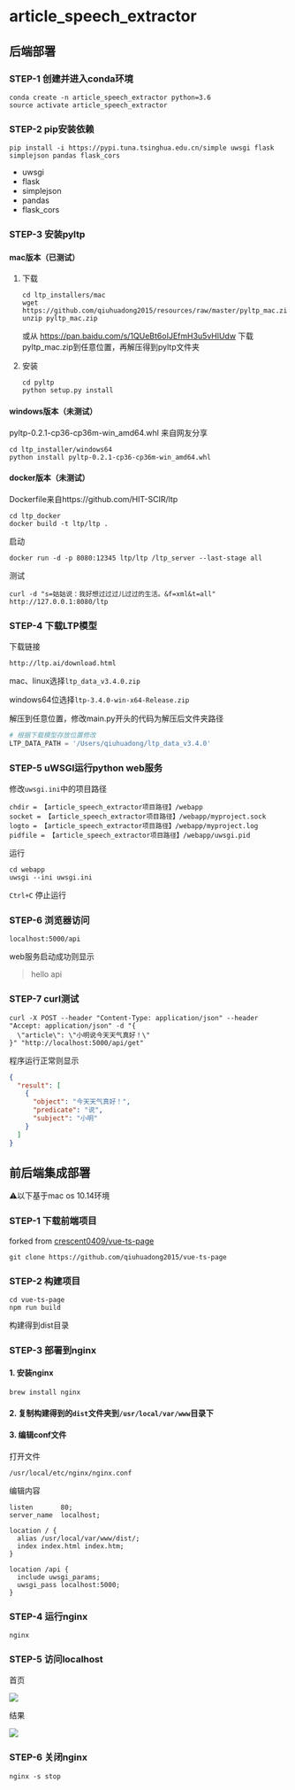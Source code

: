 # article_speech_extractor

## 后端部署

### STEP-1 创建并进入conda环境

```
conda create -n article_speech_extractor python=3.6
source activate article_speech_extractor
```

### STEP-2 pip安装依赖

```
pip install -i https://pypi.tuna.tsinghua.edu.cn/simple uwsgi flask simplejson pandas flask_cors
```

- uwsgi
- flask
- simplejson
- pandas
- flask_cors

### STEP-3 安装pyltp

#### mac版本（已测试）
1. 下载

    ```
    cd ltp_installers/mac
    wget https://github.com/qiuhuadong2015/resources/raw/master/pyltp_mac.zip
    unzip pyltp_mac.zip
    ```
    或从 https://pan.baidu.com/s/1QUeBt6oIJEfmH3u5vHlUdw 下载pyltp_mac.zip到任意位置，再解压得到pyltp文件夹

2. 安装

    ```shell
    cd pyltp
    python setup.py install
    ```

#### windows版本（未测试）

pyltp-0.2.1-cp36-cp36m-win_amd64.whl 来自网友分享

```
cd ltp_installer/windows64
python install pyltp-0.2.1-cp36-cp36m-win_amd64.whl
```

#### docker版本（未测试）

Dockerfile来自https://github.com/HIT-SCIR/ltp

```shell
cd ltp_docker
docker build -t ltp/ltp .
```

启动

```shell
docker run -d -p 8080:12345 ltp/ltp /ltp_server --last-stage all
```

测试

```shell
curl -d "s=姑姑说：我好想过过过儿过过的生活。&f=xml&t=all" http://127.0.0.1:8080/ltp
```

### STEP-4 下载LTP模型

下载链接

```
http://ltp.ai/download.html
```

mac、linux选择`ltp_data_v3.4.0.zip`

windows64位选择`ltp-3.4.0-win-x64-Release.zip`

解压到任意位置，修改main.py开头的代码为解压后文件夹路径

```python
# 根据下载模型存放位置修改
LTP_DATA_PATH = '/Users/qiuhuadong/ltp_data_v3.4.0'
```

### STEP-5 uWSGI运行python web服务

修改`uwsgi.ini`中的项目路径

```
chdir = 【article_speech_extractor项目路径】/webapp
socket = 【article_speech_extractor项目路径】/webapp/myproject.sock
logto = 【article_speech_extractor项目路径】/webapp/myproject.log
pidfile = 【article_speech_extractor项目路径】/webapp/uwsgi.pid
```

运行

```shell
cd webapp
uwsgi --ini uwsgi.ini
```

`Ctrl+C` 停止运行

### STEP-6 浏览器访问

```
localhost:5000/api
```

web服务启动成功则显示

> hello api

### STEP-7 curl测试

```shell
curl -X POST --header "Content-Type: application/json" --header "Accept: application/json" -d "{
  \"article\": \"小明说今天天气真好！\"
}" "http://localhost:5000/api/get"
```

程序运行正常则显示

```json
{
  "result": [
    {
      "object": "今天天气真好！",
      "predicate": "说",
      "subject": "小明"
    }
  ]
}
```

## 前后端集成部署

⚠️以下基于mac os 10.14环境

### STEP-1 下载前端项目

forked from [crescent0409/vue-ts-page](https://github.com/crescent0409/vue-ts-page)

```
git clone https://github.com/qiuhuadong2015/vue-ts-page
```

### STEP-2 构建项目

```
cd vue-ts-page
npm run build
```

构建得到dist目录

### STEP-3 部署到nginx

#### 1. 安装nginx

```
brew install nginx
```

#### 2. 复制构建得到的`dist`文件夹到`/usr/local/var/www`目录下

#### 3. 编辑conf文件

打开文件

```
/usr/local/etc/nginx/nginx.conf
```

编辑内容

```
listen       80;
server_name  localhost;

location / {
  alias /usr/local/var/www/dist/;
  index index.html index.htm;
}

location /api {
  include uwsgi_params;
  uwsgi_pass localhost:5000;
}
```

### STEP-4 运行nginx

```
nginx
```

### STEP-5 访问localhost

首页

![](https://github.com/qiuhuadong2015/vue-ts-page/raw/master/screenshots/single.png)

结果

![](https://github.com/qiuhuadong2015/vue-ts-page/raw/master/screenshots/localhost_8080_result1.png)

### STEP-6 关闭nginx

```
nginx -s stop
```

